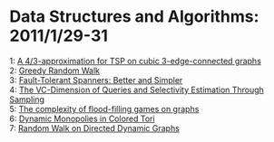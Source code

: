 # Data Structures and Algorithms: 2011/1/29-31  
1: [A 4/3-approximation for TSP on cubic 3-edge-connected graphs](https://doi.org/10.48550/arXiv.1101.5586)  
2: [Greedy Random Walk](https://doi.org/10.48550/arXiv.1101.5711)  
3: [Fault-Tolerant Spanners: Better and Simpler](https://doi.org/10.48550/arXiv.1101.5753)  
4: [The VC-Dimension of Queries and Selectivity Estimation Through Sampling](https://doi.org/10.48550/arXiv.1101.5805)  
5: [The complexity of flood-filling games on graphs](https://doi.org/10.48550/arXiv.1101.5876)  
6: [Dynamic Monopolies in Colored Tori](https://doi.org/10.48550/arXiv.1101.5915)  
7: [Random Walk on Directed Dynamic Graphs](https://doi.org/10.48550/arXiv.1101.5944)  